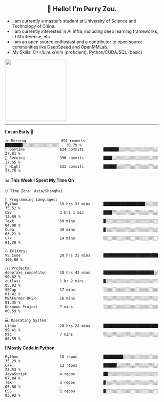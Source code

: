 <h2 align="center">👋 Hello! I'm Perry Zou.</h2>

- I am currently a master’s student at University of Science and Technology of China.
- I am currently interested in AI Infra, including deep learning frameworks, LLM inference, etc.
- I am an open source enthusiast and a contributor to open source communities like DeepSpeed and OpenMMLab.
- My Skills: C++/Linux/Vim (proficient), Python/CUDA/SQL (basic)

<img height=200 align="center" src="https://github-readme-stats.vercel.app/api?username=zonepg" />

-------

<!--START_SECTION:waka-->
**I'm an Early 🐤** 

```text
🌞 Morning                691 commits         ████████░░░░░░░░░░░░░░░░░   30.79 % 
🌆 Daytime                624 commits         ███████░░░░░░░░░░░░░░░░░░   27.81 % 
🌃 Evening                396 commits         ████░░░░░░░░░░░░░░░░░░░░░   17.65 % 
🌙 Night                  533 commits         ██████░░░░░░░░░░░░░░░░░░░   23.75 % 
```


📊 **This Week I Spent My Time On** 

```text
🕑︎ Time Zone: Asia/Shanghai

💬 Programming Languages: 
Python                   15 hrs 33 mins      ███████████████████░░░░░░   75.52 % 
CSV                      3 hrs 1 min         ████░░░░░░░░░░░░░░░░░░░░░   14.69 % 
Text                     50 mins             █░░░░░░░░░░░░░░░░░░░░░░░░   04.08 % 
Cuda                     39 mins             █░░░░░░░░░░░░░░░░░░░░░░░░   03.21 % 
C++                      14 mins             ░░░░░░░░░░░░░░░░░░░░░░░░░   01.20 % 

🔥 Editors: 
VS Code                  20 hrs 35 mins      █████████████████████████   100.00 % 

🐱‍💻 Projects: 
deepfake_competiton      18 hrs 42 mins      ███████████████████████░░   90.82 % 
cutlass                  1 hr 2 mins         █░░░░░░░░░░░░░░░░░░░░░░░░   05.02 % 
SECap                    17 mins             ░░░░░░░░░░░░░░░░░░░░░░░░░   01.42 % 
MBAFormer-DFER           16 mins             ░░░░░░░░░░░░░░░░░░░░░░░░░   01.35 % 
Unknown Project          7 mins              ░░░░░░░░░░░░░░░░░░░░░░░░░   00.59 % 

💻 Operating System: 
Linux                    20 hrs 28 mins      █████████████████████████   99.41 % 
Mac                      7 mins              ░░░░░░░░░░░░░░░░░░░░░░░░░   00.59 % 
```

**I Mostly Code in Python** 

```text
Python                   18 repos            █████████░░░░░░░░░░░░░░░░   35.29 % 
C++                      12 repos            ██████░░░░░░░░░░░░░░░░░░░   23.53 % 
JavaScript               4 repos             ██░░░░░░░░░░░░░░░░░░░░░░░   07.84 % 
TeX                      3 repos             █░░░░░░░░░░░░░░░░░░░░░░░░   05.88 % 
CSS                      2 repos             █░░░░░░░░░░░░░░░░░░░░░░░░   03.92 % 
```




<!--END_SECTION:waka-->
